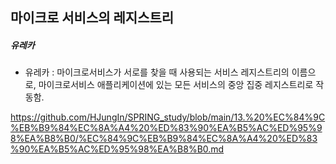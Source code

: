 ## 마이크로 서비스의 레지스트리
##### 유레카
* 유레카 : 마이크로서비스가 서로를 찾을 때 사용되는 서비스 레지스트리의 이름으로, 마이크로서비스 애플리케이션에 있는 모든 서비스의 중앙 집중 레지스트리로 작동함.

https://github.com/HJungIn/SPRING_study/blob/main/13.%20%EC%84%9C%EB%B9%84%EC%8A%A4%20%ED%83%90%EA%B5%AC%ED%95%98%EA%B8%B0/%EC%84%9C%EB%B9%84%EC%8A%A4%20%ED%83%90%EA%B5%AC%ED%95%98%EA%B8%B0.md